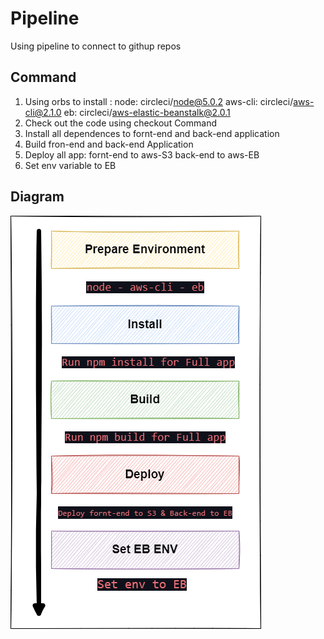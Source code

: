 # Pipeline

Using pipeline to connect to githup repos

## Command

1. Using orbs to install :
    node: circleci/node@5.0.2
    aws-cli: circleci/aws-cli@2.1.0
    eb: circleci/aws-elastic-beanstalk@2.0.1
2. Check out the code using checkout Command
3. Install all dependences to fornt-end and back-end application
4. Build fron-end and back-end Application 
5. Deploy all app:
    fornt-end to aws-S3
    back-end to aws-EB
6. Set env variable to EB

## Diagram
![Diagram](../assets/pipelinedia.png)